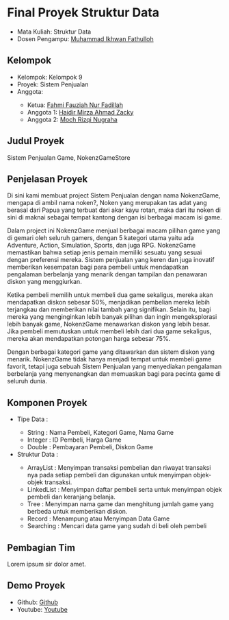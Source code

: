 # Final Proyek Struktur Data
<ul>
  <li>Mata Kuliah: Struktur Data</li>
  <li>Dosen Pengampu: <a href="https://github.com/Muhammad-Ikhwan-Fathulloh">Muhammad Ikhwan Fathulloh</a></li>
</ul>

## Kelompok
<ul>
  <li>Kelompok: Kelompok 9</li>
  <li>Proyek: Sistem Penjualan</li>
  <li>Anggota:</li>
  <ul>
    <li>Ketua: <a href="">Fahmi Fauziah Nur Fadillah</a></li>
    <li>Anggota 1: <a href="">Haidir Mirza Ahmad Zacky</a></li>
    <li>Anggota 2: <a href="">Moch Rizqi Nugraha</a></li>
  </ul>
</ul>

## Judul Proyek
<p>Sistem Penjualan Game, NokenzGameStore</p>

## Penjelasan Proyek
<p>Di sini kami membuat project Sistem Penjualan dengan nama NokenzGame, mengapa di ambil nama noken?, Noken yang merupakan tas adat yang berasal dari Papua yang terbuat dari akar kayu rotan, maka dari itu noken di sini di maknai sebagai tempat kantong dengan isi berbagai macam isi game. 

Dalam project ini NokenzGame menjual berbagai macam pilihan game yang di gemari oleh seluruh gamers, dengan 5 kategori utama yaitu ada Adventure, Action, Simulation, Sports, dan juga RPG. NokenzGame memastikan bahwa setiap jenis pemain memiliki sesuatu yang sesuai dengan preferensi mereka. Sistem penjualan yang keren dan juga inovatif memberikan kesempatan bagi para pembeli untuk mendapatkan pengalaman berbelanja yang menarik dengan tampilan dan penawaran diskon yang menggiurkan.

Ketika pembeli memilih untuk membeli dua game sekaligus, mereka akan mendapatkan diskon sebesar 50%, menjadikan pembelian mereka lebih terjangkau dan memberikan nilai tambah yang signifikan. Selain itu, bagi mereka yang menginginkan lebih banyak pilihan dan ingin mengeksplorasi lebih banyak game, NokenzGame menawarkan diskon yang lebih besar. Jika pembeli memutuskan untuk membeli lebih dari dua game sekaligus, mereka akan mendapatkan potongan harga sebesar 75%.

Dengan berbagai kategori game yang ditawarkan dan sistem diskon yang menarik. NokenzGame tidak hanya menjadi tempat untuk membeli game favorit, tetapi juga sebuah Sistem Penjualan yang menyediakan pengalaman berbelanja yang menyenangkan dan memuaskan bagi para pecinta game di seluruh dunia.</p>

## Komponen Proyek
<ul>
  <li>Tipe Data :</li>
  <ul>
    <li>String  : Nama Pembeli, Kategori Game, Nama Game </li>
    <li>Integer : ID Pembeli, Harga Game</li>
    <li>Double  : Pembayaran Pembeli, Diskon Game</li>
  </ul>
  
  <li>Struktur Data :</li>
  <ul>
    <li>ArrayList  : Menyimpan transaksi pembelian dan riwayat transaksi nya pada setiap pembeli dan digunakan untuk menyimpan objek-objek transaksi.</li>
    <li>LinkedList : Menyimpan daftar pembeli serta untuk menyimpan objek pembeli dan keranjang belanja.</li>
    <li>Tree       : Menyimpan nama game dan menghitung jumlah game yang berbeda untuk memberikan diskon.</li>
    <li>Record     : Menampung atau Menyimpan Data Game</li>
    <li>Searching  : Mencari data game yang sudah di beli oleh pembeli</li>
  </ul>
</ul>

## Pembagian Tim
<p>Lorem ipsum sir dolor amet.</p>

## Demo Proyek
<ul>
  <li>Github: <a href="">Github</a></li>
  <li>Youtube: <a href="">Youtube</a></li>
</ul>
